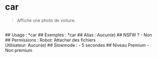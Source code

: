 # car

> Affiche une photo de voiture.

<br>
## Usage :
*car
## Exemples :
*car
## Alias :
Aucun(e)
## NSFW ?
- Non
## Permissions :
Robot: Attacher des fichiers
<br>
Utilisateur: Aucun(e)
## Slowmode :
- 5 secondes
## Niveau Premium
- Non premium